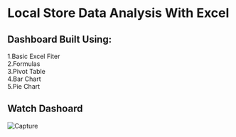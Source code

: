 # Local Store Data Analysis With Excel
## Dashboard Built Using:
1.Basic Excel Fiter <br /> 
2.Formulas  <br /> 
3.Pivot Table  <br /> 
4.Bar Chart <br /> 
5.Pie Chart

## Watch Dashoard
![Capture](https://user-images.githubusercontent.com/72723412/235111057-886eb213-c50b-46d4-add1-90fd99e34833.PNG)
